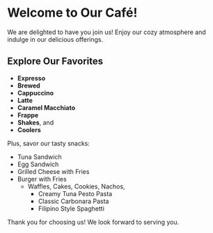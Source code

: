 # Welcome to Our Café!

We are delighted to have you join us! Enjoy our cozy atmosphere and indulge in our delicious offerings.

## Explore Our Favorites

- **Expresso**
- **Brewed**
- **Cappuccino**
- **Latte**
- **Caramel Macchiato**
- **Frappe**
- **Shakes**, and 
- **Coolers**

Plus, savor our tasty snacks:
  - Tuna Sandwich
  - Egg Sandwich
  - Grilled Cheese with Fries
  - Burger with Fries
    - Waffles, Cakes, Cookies, Nachos,
      - Creamy Tuna Pesto Pasta 
      - Classic Carbonara Pasta 
      - Filipino Style Spaghetti

Thank you for choosing us! We look forward to serving you.

